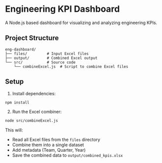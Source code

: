 # Engineering KPI Dashboard

A Node.js based dashboard for visualizing and analyzing engineering KPIs.

## Project Structure

```
eng-dashboard/
├── files/         # Input Excel files
├── output/        # Combined Excel output
└── src/           # Source code
    └── combineExcel.js  # Script to combine Excel files
```

## Setup

1. Install dependencies:
```bash
npm install
```

2. Run the Excel combiner:
```bash
node src/combineExcel.js
```

This will:
- Read all Excel files from the `files` directory
- Combine them into a single dataset
- Add metadata (Team, Quarter, Year)
- Save the combined data to `output/combined_kpis.xlsx`
